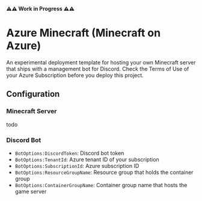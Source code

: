 **⚠️⚠️ Work in Progress ⚠️⚠️**
# Azure Minecraft (Minecraft on Azure)
An experimental deployment template for hosting your own Minecraft server that ships with a management bot for Discord. Check the Terms of Use of your Azure Subscription before you deploy this project.

## Configuration
### Minecraft Server
todo

### Discord Bot
- `BotOptions:DiscordToken`: Discord bot token
- `BotOptions:TenantId`: Azure tenant ID of your subscription
- `BotOptions:SubscriptionId`: Azure subscription ID
- `BotOptions:ResourceGroupName`: Resource group that holds the container group
- `BotOptions:ContainerGroupName`: Container group name that hosts the game server
